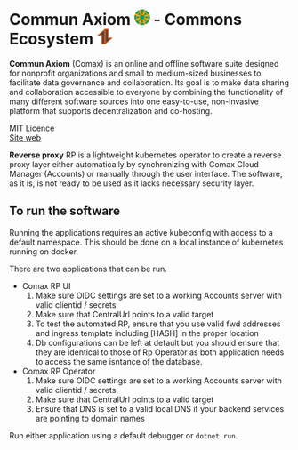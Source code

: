 # Commun Axiom <img src="Logo.png" style="height: 1em" /> - Commons Ecosystem <img src="ReverseProxy.png" style="height: 1em" /> 

**Commun Axiom** (Comax) is an online and offline software suite designed for nonprofit organizations and small to medium-sized businesses to facilitate data governance and collaboration. Its goal is to make data sharing and collaboration accessible to everyone by combining the functionality of many different software sources into one easy-to-use, non-invasive platform that supports decentralization and co-hosting. 

MIT Licence
<br/>
[Site web](https://communaxiom.org/)
<br/>

**Reverse proxy**
RP is a lightweight kubernetes operator to create a reverse proxy layer either automatically by synchronizing with Comax Cloud Manager (Accounts) or manually through the user interface. The software, as it is, is not ready to be used as it lacks necessary security layer. 

## To run the software

Running the applications requires an active kubeconfig with access to a default namespace. This should be done on a local instance of kubernetes running on docker.

There are two applications that can be run. 

- Comax RP UI
    1. Make sure OIDC settings are set to a working Accounts server with valid clientid / secrets
    2. Make sure that CentralUrl points to a valid target
    3. To test the automated RP, ensure that you use valid fwd addresses and ingress template including [HASH] in the proper location
    4. Db configurations can be left at default but you should ensure that they are identical to those of Rp Operator as both application needs to access the same isntance of the database. 
- Comax RP Operator
    1. Make sure OIDC settings are set to a working Accounts server with valid clientid / secrets
    2. Make sure that CentralUrl points to a valid target
    3. Ensure that DNS is set to a valid local DNS if your backend services are pointing to domain names

Run either application using a default debugger or `dotnet run`. 
